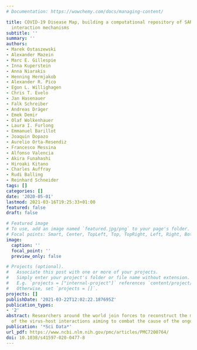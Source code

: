 ```yaml
---
# Documentation: https://wowchemy.com/docs/managing-content/

title: COVID-19 Disease Map, building a computational repository of SARS-CoV-2 virus-host
  interaction mechanisms
subtitle: ''
summary: ''
authors:
- Marek Ostaszewski
- Alexander Mazein
- Marc E. Gillespie
- Inna Kuperstein
- Anna Niarakis
- Henning Hermjakob
- Alexander R. Pico
- Egon L. Willighagen
- Chris T. Evelo
- Jan Hasenauer
- Falk Schreiber
- Andreas Dräger
- Emek Demir
- Olaf Wolkenhauer
- Laura I. Furlong
- Emmanuel Barillot
- Joaquin Dopazo
- Aurelio Orta-Resendiz
- Francesco Messina
- Alfonso Valencia
- Akira Funahashi
- Hiroaki Kitano
- Charles Auffray
- Rudi Balling
- Reinhard Schneider
tags: []
categories: []
date: '2020-05-01'
lastmod: 2021-03-16T19:25:33+01:00
featured: false
draft: false

# Featured image
# To use, add an image named `featured.jpg/png` to your page's folder.
# Focal points: Smart, Center, TopLeft, Top, TopRight, Left, Right, BottomLeft, Bottom, BottomRight.
image:
  caption: ''
  focal_point: ''
  preview_only: false

# Projects (optional).
#   Associate this post with one or more of your projects.
#   Simply enter your project's folder or file name without extension.
#   E.g. `projects = ["internal-project"]` references `content/project/deep-learning/index.md`.
#   Otherwise, set `projects = []`.
projects: []
publishDate: '2021-03-22T12:02:22.187695Z'
publication_types:
- '2'
abstract: Researchers around the world join forces to reconstruct the molecular processes
  of the virus-host interactions aiming to combat the cause of the ongoing pandemic.
publication: '*Sci Data*'
url_pdf: https://www.ncbi.nlm.nih.gov/pmc/articles/PMC7200764/
doi: 10.1038/s41597-020-0477-8
---
```

